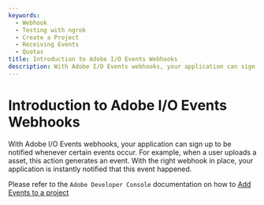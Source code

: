 ```yaml
---
keywords:
  - Webhook
  - Testing with ngrok
  - Create a Project
  - Receiving Events
  - Quotas
title: Introduction to Adobe I/O Events Webhooks
description: With Adobe I/O Events webhooks, your application can sign up to be notified whenever certain events occur. For example, when a user uploads a asset, this action generates an event. With the right webhook in place, your application is instantly notified that this event happened.
---
```



# Introduction to Adobe I/O Events Webhooks

With Adobe I/O Events webhooks, your application can sign up to be notified whenever certain events occur.
For example, when a user uploads a asset, this action generates an event.
With the right webhook in place, your application is instantly notified that this event happened.

Please refer to the `Adobe Developer Console` documentation on how to [Add Events to a project](https://developer.adobe.com/developer-console/docs/guides/services/services-add-event/)